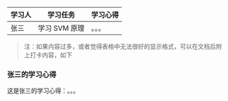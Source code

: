 学习人|学习任务|学习心得
------ | ------ | ------ 
张三 | 学习 SVM 原理 | 。。。

> 注：如果内容过多，或者觉得表格中无法很好的显示格式，可以在文档后附上打卡内容，如下

### 张三的学习心得

这是张三的学习心得：。。。
